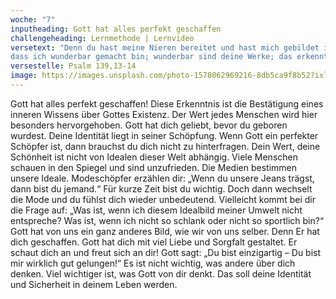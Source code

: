 ```yaml
---
woche: "7"
inputheading: Gott hat alles perfekt geschaffen
challengeheading: Lernmethode | Lernvideo
versetext: "Denn du hast meine Nieren bereitet und hast mich gebildet im Mutterleibe. Ich danke dir dafür,
dass ich wunderbar gemacht bin; wunderbar sind deine Werke; das erkennt meine Seele."
versestelle: Psalm 139,13-14
image: https://images.unsplash.com/photo-1578062969216-8db5ca9f8b52?ixlib=rb-1.2.1&ixid=eyJhcHBfaWQiOjEyMDd9&auto=format&fit=crop&w=1650&q=80
---
```


Gott hat alles perfekt geschaffen! Diese Erkenntnis ist die Bestätigung eines inneren Wissens über Gottes Existenz. Der Wert jedes Menschen wird hier besonders hervorgehoben. Gott hat dich geliebt, bevor du geboren wurdest. Deine Identität liegt in seiner Schöpfung. Wenn Gott ein perfekter Schöpfer ist, dann brauchst du dich nicht zu hinterfragen. Dein Wert, deine Schönheit ist nicht von Idealen dieser Welt abhängig. Viele Menschen schauen in den Spiegel und sind unzufrieden. Die Medien bestimmen unsere Ideale. Modeschöpfer erzählen dir: „Wenn du unsere Jeans trägst, dann bist du jemand.“ Für kurze Zeit bist du wichtig. Doch dann wechselt die Mode und du fühlst dich wieder unbedeutend. Vielleicht kommt bei dir die Frage auf: „Was ist, wenn ich diesem Idealbild meiner Umwelt nicht entspreche? Was ist, wenn ich nicht so schlank oder nicht so sportlich bin?“ Gott hat von uns ein ganz anderes Bild, wie wir von uns selber. Denn Er hat dich geschaffen. Gott hat dich mit viel Liebe und Sorgfalt gestaltet. Er schaut dich an und freut sich an dir! Gott sagt: „Du bist einzigartig – Du bist mir wirklich gut gelungen!“ Es ist nicht wichtig, was andere über dich denken. Viel wichtiger ist, was Gott von dir denkt. Das soll deine Identität und Sicherheit in deinem Leben werden.
